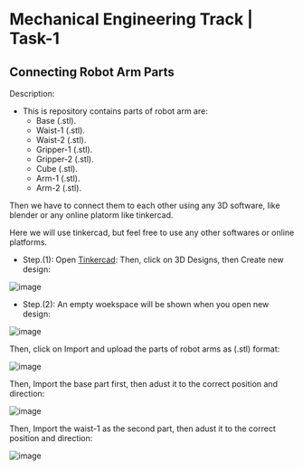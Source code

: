 # Mechanical Engineering Track | Task-1

## Connecting Robot Arm Parts

Description:


- This is repository contains parts of robot arm are:
  - Base (.stl).
  - Waist-1 (.stl).
  - Waist-2 (.stl).
  - Gripper-1 (.stl).
  - Gripper-2 (.stl).
  - Cube (.stl).
  - Arm-1 (.stl).
  - Arm-2 (.stl).

Then we have to connect them to each other using any 3D software, like blender or any online platorm like tinkercad.

Here we will use tinkercad, but feel free to use any other softwares or online platforms.


- Step.(1): Open [Tinkercad](https://www.tinkercad.com): Then, click on 3D Designs, then Create new design:


![image](https://user-images.githubusercontent.com/85820553/128875021-a77bdc4f-e179-4016-bd63-c11ee568c168.png)



- Step.(2): An empty woekspace will be shown when you open new design:


![image](https://user-images.githubusercontent.com/85820553/128876603-6f7d9c77-0420-43b4-9ca0-c1fa091a859c.png)


Then, click on Import and upload the parts of robot arms as (.stl) format:


![image](https://user-images.githubusercontent.com/85820553/128877265-313a00c0-23a0-40fe-8e8d-d23085bbd9ad.png)


Then, Import the base part first, then adust it to the correct position and direction:





![image](https://user-images.githubusercontent.com/85820553/128878227-63798e27-0864-498b-bd9e-a8f2acfd0dd6.png)



Then, Import the waist-1 as the second part, then adust it to the correct position and direction:



![image](https://user-images.githubusercontent.com/85820553/128887174-b4d3daad-8868-48b6-9112-d31e873e4a80.png)



